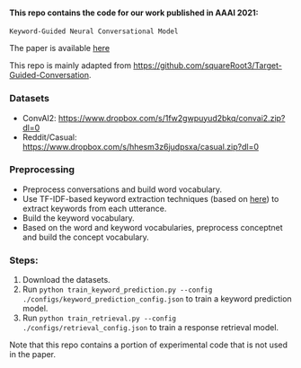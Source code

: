 
#### This repo contains the code for our work published in AAAI 2021: 

`Keyword-Guided Neural Conversational Model`

The paper is available [here](https://arxiv.org/abs/2012.08383)

This repo is mainly adapted from https://github.com/squareRoot3/Target-Guided-Conversation.

### Datasets
- ConvAI2: https://www.dropbox.com/s/1fw2gwpuyud2bkq/convai2.zip?dl=0
- Reddit/Casual: https://www.dropbox.com/s/hhesm3z6judpsxa/casual.zip?dl=0

### Preprocessing
- Preprocess conversations and build word vocabulary.
- Use TF-IDF-based keyword extraction techniques (based on [here](https://github.com/squareRoot3/Target-Guided-Conversation)) to extract keywords from each utterance.
- Build the keyword vocabulary.
- Based on the word and keyword vocabularies, preprocess conceptnet and build the concept vocabulary.

### Steps:
1. Download the datasets.
2. Run `python train_keyword_prediction.py --config ./configs/keyword_prediction_config.json` to train a keyword prediction model.
3. Run `python train_retrieval.py --config ./configs/retrieval_config.json` to train a response retrieval model.

Note that this repo contains a portion of experimental code that is not used in the paper. 
